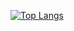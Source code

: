 

<!--
### Hi there 👋
**doremi31618/doremi31618** is a ✨ _special_ ✨ repository because its `README.md` (this file) appears on your GitHub profile.

Here are some ideas to get you started:

- 🔭 I’m currently working on ...
- 🌱 I’m currently learning ...
- 👯 I’m looking to collaborate on ...
- 🤔 I’m looking for help with ...
- 💬 Ask me about ...
- 📫 How to reach me: ...
- 😄 Pronouns: ...
- ⚡ Fun fact: ...
![](./profile-3d-contrib/profile-night-rainbow.svg)

-->
[![Top Langs](https://github-readme-stats.vercel.app/api/top-langs/?username=Panosensing&langs_count=8)](https://github.com/anuraghazra/github-readme-stats)


